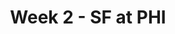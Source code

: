 ---
layout: game
title: Week 2 - SF at PHI
season: 2005
game_id: 2005_02_SF_PHI
away_team: SF
home_team: PHI
---
